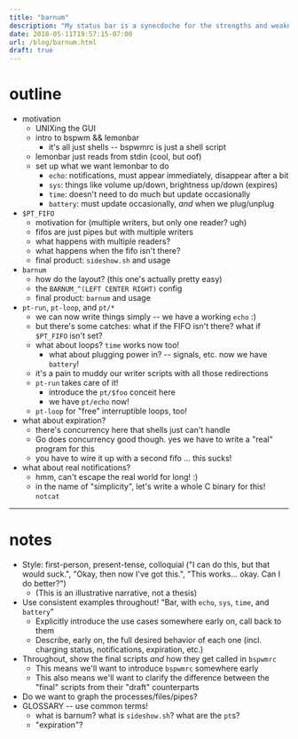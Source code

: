 ```yaml
---
title: "barnum"
description: "My status bar is a synecdoche for the strengths and weaknesses of the Unix environment"
date: 2018-05-11T19:57:15-07:00
url: /blog/barnum.html
draft: true
---
```


# outline

 - motivation
    - UNIXing the GUI
    - intro to bspwm && lemonbar
        - it's all just shells -- bspwmrc is just a shell script
    - lemonbar just reads from stdin (cool, but oof)
    - set up what we want lemonbar to do
        - `echo`: notifications, must appear immediately, disappear after a bit
        - `sys`: things like volume up/down, brightness up/down (expires)
        - `time`: doesn't need to do much but update occasionally
        - `battery`: must update occasionally, *and* when we plug/unplug
 - `$PT_FIFO`
    - motivation for (multiple writers, but only one reader? ugh)
    - fifos are just pipes but with multiple writers
    - what happens with multiple readers?
    - what happens when the fifo isn't there?
    - final product: `sideshow.sh` and usage
 - `barnum`
    - how do the layout? (this one's actually pretty easy)
    - the `BARNUM_^(LEFT CENTER RIGHT)` config
    - final product: `barnum` and usage
 - `pt-run`, `pt-loop`, and `pt/*`
    - we can now write things simply -- we have a working `echo` :)
    - but there's some catches: what if the FIFO isn't there? what if `$PT_FIFO` isn't set?
    - what about loops? `time` works now too!
        - what about plugging power in? -- signals, etc. now we have `battery`!
    - it's a pain to muddy our writer scripts with all those redirections
    - `pt-run` takes care of it!
        - introduce the `pt/$foo` conceit here
        - we have `pt/echo` now!
    - `pt-loop` for "free" interruptible loops, too!
 - what about expiration?
    - there's concurrency here that shells just can't handle
    - Go does concurrency good though. yes we have to write a "real" program for this
    - you have to wire it up with a second fifo ... this sucks!
 - what about real notifications?
    - hmm, can't escape the real world for long! :)
    - in the name of "simplicity", let's write a whole C binary for this! `notcat`

---

# notes

 - Style: first-person, present-tense, colloquial ("I can do this, but that would suck.", "Okay, then now I've got this.", "This works... okay.  Can I do better?")
    - (This is an illustrative narrative, not a thesis)
 - Use consistent examples throughout! "Bar, with `echo`, `sys`, `time`, and `battery`"
    - Explicitly introduce the use cases somewhere early on, call back to them
    - Describe, early on, the full desired behavior of each one (incl. charging status, notifications, expiration, etc.)
 - Throughout, show the final scripts *and* how they get called in `bspwmrc`
    - This means we'll want to introduce `bspwmrc` somewhere early
    - This also means we'll want to clarify the difference between the "final" scripts from their "draft" counterparts
 - Do we want to graph the processes/files/pipes?
 - GLOSSARY -- use common terms!
    - what is barnum? what is `sideshow.sh`? what are the `pt`s?
    - "expiration"?

